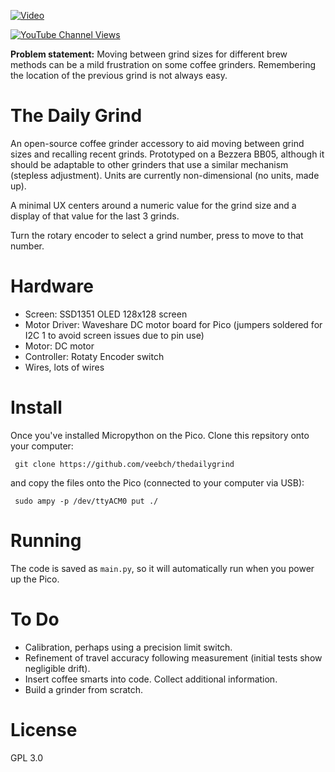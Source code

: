 
[![Video](https://img.youtube.com/vi/E5sn0s1Zz4U/0.jpg)](https://www.youtube.com/watch?v=E5sn0s1Zz4U)

[![YouTube Channel Views](https://img.shields.io/youtube/channel/views/UCz5BOU9J9pB_O0B8-rDjCWQ?label=YouTube&style=social)](https://www.youtube.com/channel/UCz5BOU9J9pB_O0B8-rDjCWQ)

**Problem statement:** Moving between grind sizes for different brew methods can be a mild frustration on some coffee grinders. Remembering the location of the previous grind is not always easy.

# The Daily Grind

An open-source coffee grinder accessory to aid moving between grind sizes and recalling recent grinds. Prototyped on a Bezzera BB05, although it should be adaptable to other grinders that use a similar mechanism (stepless adjustment). Units are currently non-dimensional (no units, made up).

A minimal UX centers around a numeric value for the grind size and a display of that value for the last 3 grinds. 

Turn the rotary encoder to select a grind number, press to move to that number.

# Hardware

- Screen: SSD1351 OLED 128x128 screen
- Motor Driver: Waveshare DC motor board for Pico (jumpers soldered for I2C 1 to avoid screen issues due to pin use)
- Motor: DC motor
- Controller: Rotaty Encoder switch
- Wires, lots of wires

# Install

Once you've installed Micropython on the Pico. Clone this repsitory onto your computer:

     git clone https://github.com/veebch/thedailygrind

and copy the files onto the Pico (connected to your computer via USB):

     sudo ampy -p /dev/ttyACM0 put ./


# Running

The code is saved as `main.py`, so it will automatically run when you power up the Pico.

# To Do

- Calibration, perhaps using a precision limit switch. 
- Refinement of travel accuracy following measurement (initial tests show negligible drift).
- Insert coffee smarts into code. Collect additional information.
- Build a grinder from scratch. 

# License 

GPL 3.0
